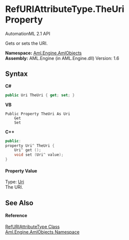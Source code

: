 # RefURIAttributeType.TheUri Property 
AutomationML 2.1 API 

Gets or sets the URI.

**Namespace:**&nbsp;<a href="N_Aml_Engine_AmlObjects">Aml.Engine.AmlObjects</a><br />**Assembly:**&nbsp;AML.Engine (in AML.Engine.dll) Version: 1.6

## Syntax

**C#**<br />
``` C#
public Uri TheUri { get; set; }
```

**VB**<br />
``` VB
Public Property TheUri As Uri
	Get
	Set
```

**C++**<br />
``` C++
public:
property Uri^ TheUri {
	Uri^ get ();
	void set (Uri^ value);
}
```


#### Property Value
Type: <a href="https://docs.microsoft.com/dotnet/api/system.uri" target="_parent" rel="noopener noreferrer">Uri</a><br />The URI.

## See Also


#### Reference
<a href="T_Aml_Engine_AmlObjects_RefURIAttributeType">RefURIAttributeType Class</a><br /><a href="N_Aml_Engine_AmlObjects">Aml.Engine.AmlObjects Namespace</a><br />